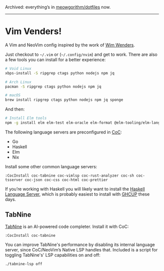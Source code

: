 Archived: everything’s in [meowgorithm/dotfiles](https://github.com/meowgorithm/dotfiles) now.

---

# Vim Venders!

A Vim and NeoVim config inspired by the work of [Wim Wenders][wim].

Just checkout to `~/.vim` or (`~/.config/nvim`) and get to work. There are also
a few tools you can install for a better experience:

```bash
# Void Linux
xbps-install -S ripgrep ctags python nodejs npm jq

# Arch Linux
pacman -S ripgrep ctags python nodejs npm jq

# macOS
brew install ripgrep ctags python nodejs npm jq sponge
```

And then:

```bash
# Install Elm tools
npm -g install elm elm-test elm-oracle elm-format @elm-tooling/elm-language-server
```

The following language servers are preconfigured in [CoC][coc]:

* Go
* Haskell
* Elm
* Nix

Install some other common language servers:

```
:CocInstall coc-tabnine coc-vimlsp coc-rust-analyzer coc-sh coc-tsserver coc-json coc-css coc-html coc-prettier
```

If you’re working with Haskell you will likely want to install the [Haskell
Language Server][hls], which is probably easiest to install with [GHCUP][ghcup]
these days.

## TabNine

[TabNine][tn] is an AI-powered code completer. Install it with CoC:

```
:CocInstall coc-tabnine
```

You can improve TabNine's performance by disabling its internal language
server, since CoC/NeoVim’s Native LSP handles that. Included is a script for
toggling TabNine's' LSP capabilities on and off:

```bash
./tabnine-lsp off
```

[wim]: https://www.imdb.com/name/nm0000694/
[hls]: https://github.com/haskell/haskell-language-server
[ghcup]: https://www.haskell.org/ghcup/
[coc]: https://github.com/neoclide/coc.nvim
[tn]: https://www.tabnine.com
